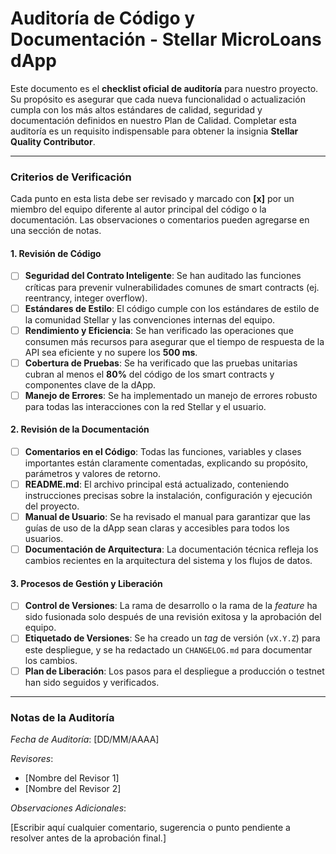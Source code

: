 # Auditoría de Código y Documentación - Stellar MicroLoans dApp

Este documento es el **checklist oficial de auditoría** para nuestro proyecto. Su propósito es asegurar que cada nueva funcionalidad o actualización cumpla con los más altos estándares de calidad, seguridad y documentación definidos en nuestro Plan de Calidad. Completar esta auditoría es un requisito indispensable para obtener la insignia **Stellar Quality Contributor**.

---

### **Criterios de Verificación**

Cada punto en esta lista debe ser revisado y marcado con **[x]** por un miembro del equipo diferente al autor principal del código o la documentación. Las observaciones o comentarios pueden agregarse en una sección de notas.

#### **1. Revisión de Código**

- [ ] **Seguridad del Contrato Inteligente**: Se han auditado las funciones críticas para prevenir vulnerabilidades comunes de smart contracts (ej. reentrancy, integer overflow).
- [ ] **Estándares de Estilo**: El código cumple con los estándares de estilo de la comunidad Stellar y las convenciones internas del equipo.
- [ ] **Rendimiento y Eficiencia**: Se han verificado las operaciones que consumen más recursos para asegurar que el tiempo de respuesta de la API sea eficiente y no supere los **500 ms**.
- [ ] **Cobertura de Pruebas**: Se ha verificado que las pruebas unitarias cubran al menos el **80%** del código de los smart contracts y componentes clave de la dApp.
- [ ] **Manejo de Errores**: Se ha implementado un manejo de errores robusto para todas las interacciones con la red Stellar y el usuario.

#### **2. Revisión de la Documentación**

- [ ] **Comentarios en el Código**: Todas las funciones, variables y clases importantes están claramente comentadas, explicando su propósito, parámetros y valores de retorno.
- [ ] **README.md**: El archivo principal está actualizado, conteniendo instrucciones precisas sobre la instalación, configuración y ejecución del proyecto.
- [ ] **Manual de Usuario**: Se ha revisado el manual para garantizar que las guías de uso de la dApp sean claras y accesibles para todos los usuarios.
- [ ] **Documentación de Arquitectura**: La documentación técnica refleja los cambios recientes en la arquitectura del sistema y los flujos de datos.

#### **3. Procesos de Gestión y Liberación**

- [ ] **Control de Versiones**: La rama de desarrollo o la rama de la *feature* ha sido fusionada solo después de una revisión exitosa y la aprobación del equipo.
- [ ] **Etiquetado de Versiones**: Se ha creado un *tag* de versión (`vX.Y.Z`) para este despliegue, y se ha redactado un `CHANGELOG.md` para documentar los cambios.
- [ ] **Plan de Liberación**: Los pasos para el despliegue a producción o testnet han sido seguidos y verificados.

---

### **Notas de la Auditoría**

*Fecha de Auditoría*: [DD/MM/AAAA]

*Revisores*:
- [Nombre del Revisor 1]
- [Nombre del Revisor 2]

*Observaciones Adicionales*:

[Escribir aquí cualquier comentario, sugerencia o punto pendiente a resolver antes de la aprobación final.]